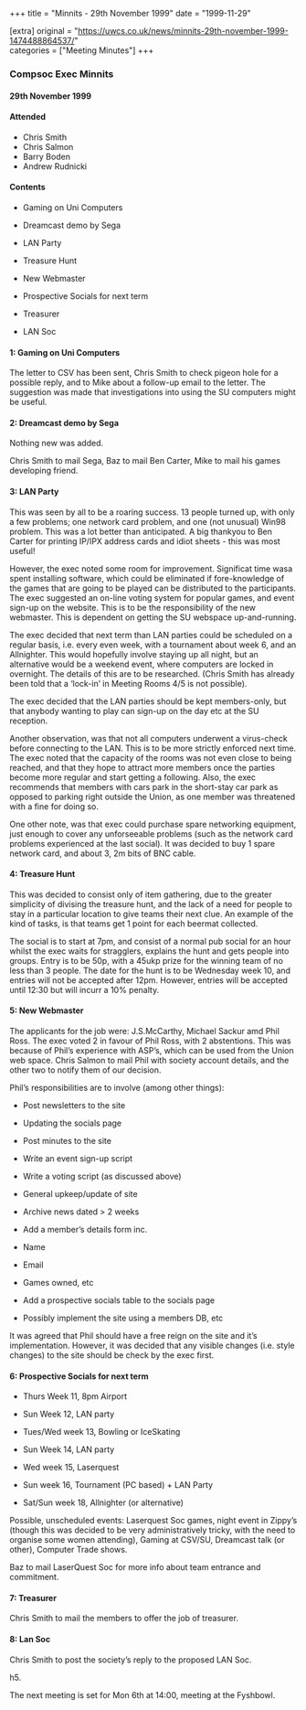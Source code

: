 +++
title = "Minnits - 29th November 1999"
date = "1999-11-29"

[extra]
original = "https://uwcs.co.uk/news/minnits-29th-november-1999-1474488864537/"    
categories = ["Meeting Minutes"]
+++

### Compsoc Exec Minnits

#### 29th November 1999

#### Attended

  - Chris Smith
  - Chris Salmon
  - Barry Boden
  - Andrew Rudnicki

#### Contents

  - Gaming on Uni Computers

<!-- end list -->

  - Dreamcast demo by Sega

<!-- end list -->

  - LAN Party

<!-- end list -->

  - Treasure Hunt

<!-- end list -->

  - New Webmaster

<!-- end list -->

  - Prospective Socials for next term

<!-- end list -->

  - Treasurer

<!-- end list -->

  - LAN Soc

#### 1: Gaming on Uni Computers

The letter to CSV has been sent, Chris Smith to check pigeon hole for a possible reply, and to Mike about a follow-up email to the letter. The suggestion was made that investigations into using the SU computers might be useful.

#### 2: Dreamcast demo by Sega

Nothing new was added.

Chris Smith to mail Sega, Baz to mail Ben Carter, Mike to mail his games developing friend.

#### 3: LAN Party

This was seen by all to be a roaring success. 13 people turned up, with only a few problems; one network card problem, and one (not unusual) Win98 problem. This was a lot better than anticipated. A big thankyou to Ben Carter for printing IP/IPX address cards and idiot sheets - this was most useful\!

However, the exec noted some room for improvement. Significat time wasa spent installing software, which could be eliminated if fore-knowledge of the games that are going to be played can be distributed to the participants. The exec suggested an on-line voting system for popular games, and event sign-up on the website. This is to be the responsibility of the new webmaster. This is dependent on getting the SU webspace up-and-running.

The exec decided that next term than LAN parties could be scheduled on a regular basis, i.e. every even week, with a tournament about week 6, and an Allnighter. This would hopefully involve staying up all night, but an alternative would be a weekend event, where computers are locked in overnight. The details of this are to be researched. (Chris Smith has already been told that a ‘lock-in’ in Meeting Rooms 4/5 is not possible).

The exec decided that the LAN parties should be kept members-only, but that anybody wanting to play can sign-up on the day etc at the SU reception.

Another observation, was that not all computers underwent a virus-check before connecting to the LAN. This is to be more strictly enforced next time. The exec noted that the capacity of the rooms was not even close to being reached, and that they hope to attract more members once the parties become more regular and start getting a following. Also, the exec recommends that members with cars park in the short-stay car park as opposed to parking right outside the Union, as one member was threatened with a fine for doing so.

One other note, was that exec could purchase spare networking equipment, just enough to cover any unforseeable problems (such as the network card problems experienced at the last social). It was decided to buy 1 spare network card, and about 3, 2m bits of BNC cable.

#### 4: Treasure Hunt

This was decided to consist only of item gathering, due to the greater simplicity of divising the treasure hunt, and the lack of a need for people to stay in a particular location to give teams their next clue. An example of the kind of tasks, is that teams get 1 point for each beermat collected.

The social is to start at 7pm, and consist of a normal pub social for an hour whilst the exec waits for stragglers, explains the hunt and gets people into groups. Entry is to be 50p, with a 45ukp prize for the winning team of no less than 3 people. The date for the hunt is to be Wednesday week 10, and entries will not be accepted after 12pm. However, entries will be accepted until 12:30 but will incurr a 10% penalty.

#### 5: New Webmaster

The applicants for the job were: J.S.McCarthy, Michael Sackur amd Phil Ross. The exec voted 2 in favour of Phil Ross, with 2 abstentions. This was because of Phil’s experience with ASP’s, which can be used from the Union web space. Chris Salmon to mail Phil with society account details, and the other two to notify them of our decision.

Phil’s responsibilities are to involve (among other things):

  - Post newsletters to the site

<!-- end list -->

  - Updating the socials page

<!-- end list -->

  - Post minutes to the site

<!-- end list -->

  - Write an event sign-up script

<!-- end list -->

  - Write a voting script (as discussed above)

<!-- end list -->

  - General upkeep/update of site

<!-- end list -->

  - Archive news dated \> 2 weeks

<!-- end list -->

  - Add a member’s details form inc.

<!-- end list -->

  - Name

<!-- end list -->

  - Email

<!-- end list -->

  - Games owned, etc

<!-- end list -->

  - Add a prospective socials table to the socials page

<!-- end list -->

  - Possibly implement the site using a members DB, etc

It was agreed that Phil should have a free reign on the site and it’s implementation. However, it was decided that any visible changes (i.e. style changes) to the site should be check by the exec first.

#### 6: Prospective Socials for next term

  - Thurs Week 11, 8pm Airport

<!-- end list -->

  - Sun Week 12, LAN party

<!-- end list -->

  - Tues/Wed week 13, Bowling or IceSkating

<!-- end list -->

  - Sun Week 14, LAN party

<!-- end list -->

  - Wed week 15, Laserquest

<!-- end list -->

  - Sun week 16, Tournament (PC based) + LAN Party

<!-- end list -->

  - Sat/Sun week 18, Allnighter (or alternative)

Possible, unscheduled events: Laserquest Soc games, night event in Zippy’s (though this was decided to be very administratively tricky, with the need to organise some women attending), Gaming at CSV/SU, Dreamcast talk (or other), Computer Trade shows.

Baz to mail LaserQuest Soc for more info about team entrance and commitment.

#### 7: Treasurer

Chris Smith to mail the members to offer the job of treasurer.

#### 8: Lan Soc

Chris Smith to post the society’s reply to the proposed LAN Soc.

h5.

The next meeting is set for Mon 6th at 14:00, meeting at the Fyshbowl.
